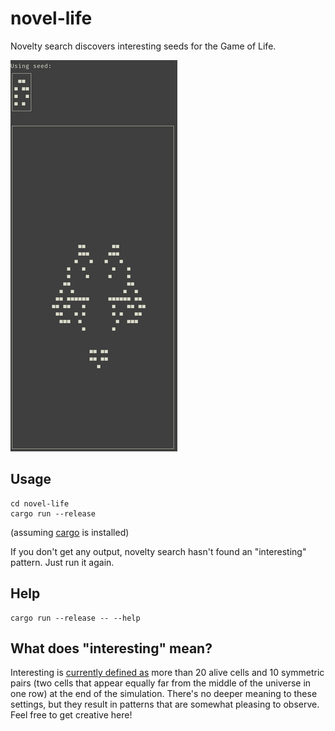 # novel-life
Novelty search discovers interesting seeds for the Game of Life.

![An interesting pattern in Game of Life](./pattern.png)

## Usage
``` shell
cd novel-life
cargo run --release
```
(assuming [cargo](https://doc.rust-lang.org/book/ch01-03-hello-cargo.html) is installed)

If you don't get any output, novelty search hasn't found an "interesting" pattern. Just run it again.

## Help
``` shell
cargo run --release -- --help
```

## What does "interesting" mean?
Interesting is [currently defined as](https://github.com/jakobj/novel-life/blob/main/novel-life/src/novelty_search.rs#L17) more than 20 alive cells and 10 symmetric pairs (two cells that appear equally far from the middle of the universe in one row) at the end of the simulation. There's no deeper meaning to these settings, but they result in patterns that are somewhat pleasing to observe. Feel free to get creative here!
